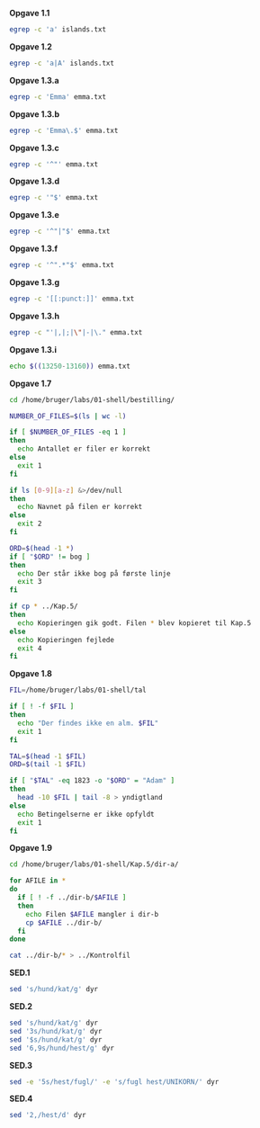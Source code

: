 **Opgave 1.1**

```bash
egrep -c 'a' islands.txt
```

**Opgave 1.2** 

```bash
egrep -c 'a|A' islands.txt
```

**Opgave 1.3.a**

```bash
egrep -c 'Emma' emma.txt
```

**Opgave 1.3.b**

```bash
egrep -c 'Emma\.$' emma.txt
```

**Opgave 1.3.c**

```bash
egrep -c '^"' emma.txt
```

**Opgave 1.3.d**

```bash
egrep -c '"$' emma.txt
```

**Opgave 1.3.e**

```bash
egrep -c '^"|"$' emma.txt
```

**Opgave 1.3.f**

```bash
egrep -c '^".*"$' emma.txt
```

**Opgave 1.3.g**

```bash
egrep -c '[[:punct:]]' emma.txt
```

**Opgave 1.3.h**

```bash
egrep -c "'|,|;|\"|-|\." emma.txt 
```

**Opgave 1.3.i**

```bash
echo $((13250-13160)) emma.txt
```

**Opgave 1.7**

```bash
cd /home/bruger/labs/01-shell/bestilling/

NUMBER_OF_FILES=$(ls | wc -l)

if [ $NUMBER_OF_FILES -eq 1 ]
then
  echo Antallet er filer er korrekt
else
  exit 1
fi

if ls [0-9][a-z] &>/dev/null
then
  echo Navnet på filen er korrekt
else
  exit 2
fi

ORD=$(head -1 *)
if [ "$ORD" != bog ]
then
  echo Der står ikke bog på første linje
  exit 3
fi

if cp * ../Kap.5/
then
  echo Kopieringen gik godt. Filen * blev kopieret til Kap.5
else
  echo Kopieringen fejlede
  exit 4
fi
```

**Opgave 1.8**

```bash
FIL=/home/bruger/labs/01-shell/tal

if [ ! -f $FIL ]
then
  echo "Der findes ikke en alm. $FIL"
  exit 1
fi

TAL=$(head -1 $FIL)
ORD=$(tail -1 $FIL)

if [ "$TAL" -eq 1823 -o "$ORD" = "Adam" ]
then
  head -10 $FIL | tail -8 > yndigtland
else
  echo Betingelserne er ikke opfyldt
  exit 1
fi
```

**Opgave 1.9**

```bash
cd /home/bruger/labs/01-shell/Kap.5/dir-a/

for AFILE in *
do
  if [ ! -f ../dir-b/$AFILE ]
  then
    echo Filen $AFILE mangler i dir-b
    cp $AFILE ../dir-b/
  fi
done

cat ../dir-b/* > ../Kontrolfil
```

**SED.1**
```bash
sed 's/hund/kat/g' dyr
```

**SED.2**
```bash
sed 's/hund/kat/g' dyr
sed '3s/hund/kat/g' dyr
sed '$s/hund/kat/g' dyr
sed '6,9s/hund/hest/g' dyr
```

**SED.3**
```bash
sed -e '5s/hest/fugl/' -e 's/fugl hest/UNIKORN/' dyr
```

**SED.4**
```bash
sed '2,/hest/d' dyr
```

